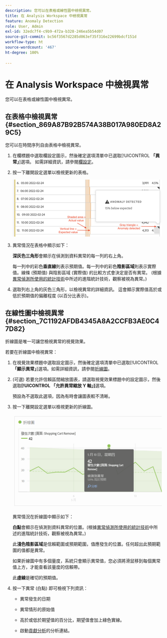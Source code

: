 ```yaml
---
description: 您可以在表格或線性圖中檢視異常。
title: 在 Analysis Workspace 中檢視異常
feature: Anomaly Detection
role: User, Admin
exl-id: 32edc7f4-c9b9-472a-b328-246ea5b54d07
source-git-commit: bc56f3567d2285d063ef35f316e22699bdcf151d
workflow-type: ht
source-wordcount: '467'
ht-degree: 100%

---
```


# 在 Analysis Workspace 中檢視異常

您可以在表格或線性圖中檢視異常。

## 在表格中檢視異常 {#section_869A87B92B574A38B017A980ED8A29C5}

您可以在時間序列自由表格中檢視異常。

1. 在欄標題中選取欄設定圖示，然後確定選項清單中已選取&#x200B;[!UICONTROL **「異常」**]&#x200B;選項。 如需詳細資訊，請參閱[欄設定](/help/analyze/analysis-workspace/visualizations/freeform-table/column-row-settings/column-settings.md)。

1. 按一下離開設定選單以檢視更新的表格。

   ![](assets/anomaly_detected.png)

1. 異常情況在表格中顯示如下：

   **深灰色三角形**&#x200B;會顯示在偵測到資料異常的每一列的右上角。

   每一列中的彩色&#x200B;**垂直線**&#x200B;則表示預期值。每一列中的彩色&#x200B;**陰影區域**&#x200B;則表示實際值。線條 (預期值) 與陰影區域 (實際值) 的比較方式會決定是否有異常。 (根據[異常偵測所使用的統計技術](/help/analyze/analysis-workspace/virtual-analyst/c-anomaly-detection/statistics-anomaly-detection.md)中所述的進階統計技術，觀察被視為異常。)

1. 選取列右上角的灰色三角形，以檢視異常的詳細資訊。 這會顯示實際值高於或低於預期值的偏離程度 (以百分比表示)。

## 在線性圖中檢視異常 {#section_7C1192AFDB4345A8A2CCFB3AE0C47D82}

折線圖是唯一可讓您檢視異常的視覺效果。

若要在折線圖中檢視異常：

1. 在視覺效果標題中選取設定圖示，然後確定選項清單中已選取&#x200B;[!UICONTROL **「顯示異常」**]&#x200B;選項。如需詳細資訊，請參閱[折線圖](/help/analyze/analysis-workspace/visualizations/line.md)。

1. (可選) 若要允許信賴區間縮放圖表，請選取視覺效果標題中的設定圖示，然後選取&#x200B;**[!UICONTROL 「允許異常縮放 Y 軸」]**&#x200B;選項。

   預設為不選取此選項，因為有時會讓圖表較不清晰。

1. 按一下離開設定選單以檢視更新的折線圖。

   ![](assets/anomaly_linechart.png)

   異常情況在折線圖中顯示如下：

   **白點**&#x200B;會顯示在偵測到資料異常的位置。(根據[異常偵測所使用的統計技術](/help/analyze/analysis-workspace/virtual-analyst/c-anomaly-detection/statistics-anomaly-detection.md)中所述的進階統計技術，觀察被視為異常。)

   此&#x200B;**淺色陰影區域**&#x200B;是信賴範圍或預期範圍，值應發生的位置。任何超出此預期範圍的值都是異常。

   如果折線圖中有多個量度，系統只會顯示異常值，您必須將滑鼠移到每個異常值上方，才能查看該量度的信賴帶。

   此&#x200B;**虛線**&#x200B;是確切的預期值。

1. 按一下異常 (白點) 即可檢視下列資訊：

   * 異常發生的日期

   * 異常情形的原始值

   * 高於或低於期望值的百分比，期望值會加上綠色實線。

   * 啟動[貢獻分析](/help/analyze/analysis-workspace/virtual-analyst/contribution-analysis/ca-tokens.md)的分析連結。





